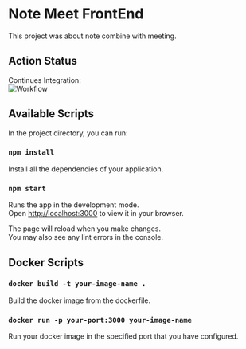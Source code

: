 # Note Meet FrontEnd

This project was about note combine with meeting.

## Action Status

Continues Integration: \
![Workflow](https://github.com/trongbaby0108/noteMeetFrontend/actions/workflows/ci.yml/badge.svg)

## Available Scripts

In the project directory, you can run:

### `npm install`

Install all the dependencies of your application.

### `npm start`

Runs the app in the development mode.\
Open [http://localhost:3000](http://localhost:3000) to view it in your browser.

The page will reload when you make changes.\
You may also see any lint errors in the console.

## Docker Scripts

### `docker build -t your-image-name .`

Build the docker image from the dockerfile.

### `docker run -p your-port:3000 your-image-name`

Run your docker image in the specified port that you have configured.
